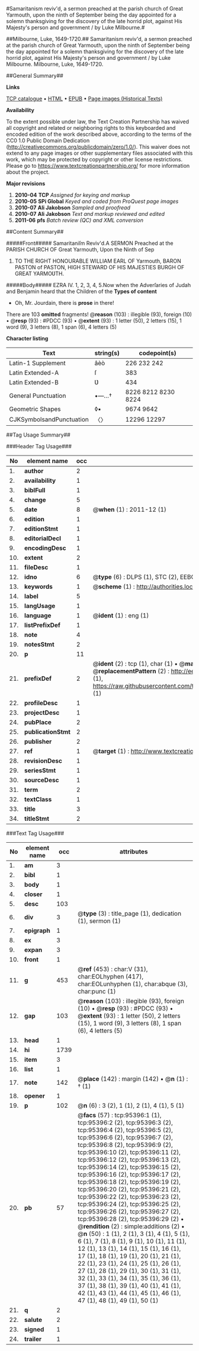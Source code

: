 #Samaritanism reviv'd, a sermon preached at the parish church of Great Yarmouth, upon the ninth of September being the day appointed for a solemn thanksgiving for the discovery of the late horrid plot, against His Majesty's person and government / by Luke Milbourne.#

##Milbourne, Luke, 1649-1720.##
Samaritanism reviv'd, a sermon preached at the parish church of Great Yarmouth, upon the ninth of September being the day appointed for a solemn thanksgiving for the discovery of the late horrid plot, against His Majesty's person and government / by Luke Milbourne.
Milbourne, Luke, 1649-1720.

##General Summary##

**Links**

[TCP catalogue](http://www.ota.ox.ac.uk/tcp/)  • 
[HTML](http://tei.it.ox.ac.uk/tcp/Texts-HTML/free/A50/A50843.html)  • 
[EPUB](http://tei.it.ox.ac.uk/tcp/Texts-EPUB/free/A50/A50843.epub) • 
[Page images (Historical Texts)](https://historicaltexts.jisc.ac.uk/eebo-12921600e)

**Availability**

To the extent possible under law, the Text Creation Partnership has waived all copyright and related or neighboring rights to this keyboarded and encoded edition of the work described above, according to the terms of the CC0 1.0 Public Domain Dedication (http://creativecommons.org/publicdomain/zero/1.0/). This waiver does not extend to any page images or other supplementary files associated with this work, which may be protected by copyright or other license restrictions. Please go to https://www.textcreationpartnership.org/ for more information about the project.

**Major revisions**

1. __2010-04__ __TCP__ *Assigned for keying and markup*
1. __2010-05__ __SPi Global__ *Keyed and coded from ProQuest page images*
1. __2010-07__ __Ali Jakobson__ *Sampled and proofread*
1. __2010-07__ __Ali Jakobson__ *Text and markup reviewed and edited*
1. __2011-06__ __pfs__ *Batch review (QC) and XML conversion*

##Content Summary##

#####Front#####
Samaritaniſm Reviv'd.A SERMON Preached at the PARISH CHURCH OF Great Yarmouth, Upon the Ninth of Sep
1. TO THE RIGHT HONOURABLE WILLIAM EARL OF Yarmouth, BARON PASTON of PASTON, HIGH STEWARD OF HIS MAJESTIES BURGH OF GREAT YARMOƲTH.

#####Body#####
EZRA IV. 1, 2, 3, 4, 5.Now when the Adverſaries of Judah and Benjamin heard that the Children of the
**Types of content**

  * Oh, Mr. Jourdain, there is **prose** in there!

There are 103 **omitted** fragments! 
 @__reason__ (103) : illegible (93), foreign (10)  •  @__resp__ (93) : #PDCC (93)  •  @__extent__ (93) : 1 letter (50), 2 letters (15), 1 word (9), 3 letters (8), 1 span (6), 4 letters (5)

**Character listing**


|Text|string(s)|codepoint(s)|
|---|---|---|
|Latin-1 Supplement|âèò|226 232 242|
|Latin Extended-A|ſ|383|
|Latin Extended-B|Ʋ|434|
|General Punctuation|•—…†|8226 8212 8230 8224|
|Geometric Shapes|◊▪|9674 9642|
|CJKSymbolsandPunctuation|〈〉|12296 12297|

##Tag Usage Summary##

###Header Tag Usage###

|No|element name|occ|attributes|
|---|---|---|---|
|1.|__author__|2||
|2.|__availability__|1||
|3.|__biblFull__|1||
|4.|__change__|5||
|5.|__date__|8| @__when__ (1) : 2011-12 (1)|
|6.|__edition__|1||
|7.|__editionStmt__|1||
|8.|__editorialDecl__|1||
|9.|__encodingDesc__|1||
|10.|__extent__|2||
|11.|__fileDesc__|1||
|12.|__idno__|6| @__type__ (6) : DLPS (1), STC (2), EEBO-CITATION (1), OCLC (1), VID (1)|
|13.|__keywords__|1| @__scheme__ (1) : http://authorities.loc.gov/ (1)|
|14.|__label__|5||
|15.|__langUsage__|1||
|16.|__language__|1| @__ident__ (1) : eng (1)|
|17.|__listPrefixDef__|1||
|18.|__note__|4||
|19.|__notesStmt__|2||
|20.|__p__|11||
|21.|__prefixDef__|2| @__ident__ (2) : tcp (1), char (1)  •  @__matchPattern__ (2) : ([0-9\-]+):([0-9IVX]+) (1), (.+) (1)  •  @__replacementPattern__ (2) : http://eebo.chadwyck.com/downloadtiff?vid=$1&page=$2 (1), https://raw.githubusercontent.com/textcreationpartnership/Texts/master/tcpchars.xml#$1 (1)|
|22.|__profileDesc__|1||
|23.|__projectDesc__|1||
|24.|__pubPlace__|2||
|25.|__publicationStmt__|2||
|26.|__publisher__|2||
|27.|__ref__|1| @__target__ (1) : http://www.textcreationpartnership.org/docs/. (1)|
|28.|__revisionDesc__|1||
|29.|__seriesStmt__|1||
|30.|__sourceDesc__|1||
|31.|__term__|2||
|32.|__textClass__|1||
|33.|__title__|3||
|34.|__titleStmt__|2||


###Text Tag Usage###

|No|element name|occ|attributes|
|---|---|---|---|
|1.|__am__|3||
|2.|__bibl__|1||
|3.|__body__|1||
|4.|__closer__|1||
|5.|__desc__|103||
|6.|__div__|3| @__type__ (3) : title_page (1), dedication (1), sermon (1)|
|7.|__epigraph__|1||
|8.|__ex__|3||
|9.|__expan__|3||
|10.|__front__|1||
|11.|__g__|453| @__ref__ (453) : char:V (31), char:EOLhyphen (417), char:EOLunhyphen (1), char:abque (3), char:punc (1)|
|12.|__gap__|103| @__reason__ (103) : illegible (93), foreign (10)  •  @__resp__ (93) : #PDCC (93)  •  @__extent__ (93) : 1 letter (50), 2 letters (15), 1 word (9), 3 letters (8), 1 span (6), 4 letters (5)|
|13.|__head__|1||
|14.|__hi__|1739||
|15.|__item__|3||
|16.|__list__|1||
|17.|__note__|142| @__place__ (142) : margin (142)  •  @__n__ (1) : † (1)|
|18.|__opener__|1||
|19.|__p__|102| @__n__ (6) : 3 (2), 1 (1), 2 (1), 4 (1), 5 (1)|
|20.|__pb__|57| @__facs__ (57) : tcp:95396:1 (1), tcp:95396:2 (2), tcp:95396:3 (2), tcp:95396:4 (2), tcp:95396:5 (2), tcp:95396:6 (2), tcp:95396:7 (2), tcp:95396:8 (2), tcp:95396:9 (2), tcp:95396:10 (2), tcp:95396:11 (2), tcp:95396:12 (2), tcp:95396:13 (2), tcp:95396:14 (2), tcp:95396:15 (2), tcp:95396:16 (2), tcp:95396:17 (2), tcp:95396:18 (2), tcp:95396:19 (2), tcp:95396:20 (2), tcp:95396:21 (2), tcp:95396:22 (2), tcp:95396:23 (2), tcp:95396:24 (2), tcp:95396:25 (2), tcp:95396:26 (2), tcp:95396:27 (2), tcp:95396:28 (2), tcp:95396:29 (2)  •  @__rendition__ (2) : simple:additions (2)  •  @__n__ (50) : 1 (1), 2 (1), 3 (1), 4 (1), 5 (1), 6 (1), 7 (1), 8 (1), 9 (1), 10 (1), 11 (1), 12 (1), 13 (1), 14 (1), 15 (1), 16 (1), 17 (1), 18 (1), 19 (1), 20 (1), 21 (1), 22 (1), 23 (1), 24 (1), 25 (1), 26 (1), 27 (1), 28 (1), 29 (1), 30 (1), 31 (1), 32 (1), 33 (1), 34 (1), 35 (1), 36 (1), 37 (1), 38 (1), 39 (1), 40 (1), 41 (1), 42 (1), 43 (1), 44 (1), 45 (1), 46 (1), 47 (1), 48 (1), 49 (1), 50 (1)|
|21.|__q__|2||
|22.|__salute__|2||
|23.|__signed__|1||
|24.|__trailer__|1||
